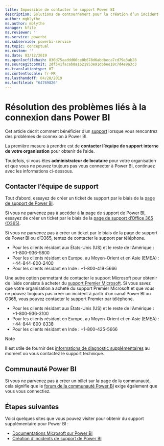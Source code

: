 ```yaml
---
title: Impossible de contacter le support Power BI
description: Solutions de contournement pour la création d’un incident Power BI si un utilisateur ne peut pas se connecter
author: mgblythe
ms.author: mblythe
manager: kfile
ms.reviewer: ''
ms.service: powerbi
ms.subservice: powerbi-service
ms.topic: conceptual
ms.custom: ''
ms.date: 03/12/2019
ms.openlocfilehash: 830d75aaddd60ce0b678d6abdbeca7cd79a3ab28
ms.sourcegitcommit: 2df541facab8a1621953e91dbbee18c7d4e9a3c3
ms.translationtype: HT
ms.contentlocale: fr-FR
ms.lasthandoff: 04/28/2019
ms.locfileid: "64769826"
---
```

# <a name="troubleshooting-sign-in-issues-for-power-bi"></a>Résolution des problèmes liés à la connexion dans Power BI

Cet article décrit comment bénéficier d’un [support](https://powerbi.microsoft.com/support/) lorsque vous rencontrez des problèmes de connexion à Power BI.

La première mesure à prendre est de **contacter l’équipe de support interne de votre organisation** pour obtenir de l’aide.

Toutefois, si vous êtes **administrateur de locataire** pour votre organisation et que vous ne pouvez toujours pas vous connecter à Power BI, continuez avec les informations ci-dessous.

## <a name="engage-the-support-team"></a>Contacter l’équipe de support

Tout d’abord, essayez de créer un ticket de support par le biais de la [page de support de Power BI](https://powerbi.microsoft.com/en-us/support/).

Si vous ne parvenez pas à accéder à la page de support de Power BI, essayez de créer un ticket par le biais de la [page de support d’Office 365 (O365)](https://support.office.com/home/contact).

Si vous ne parvenez pas à créer un ticket par le biais de la page de support de Power BI ou d’O365, tentez de contacter le support par téléphone.

* Pour les clients résidant aux États-Unis (US) et le reste de l’Amérique : +1-800-936-5800
* Pour les clients résidant en Europe, au Moyen-Orient et en Asie (EMEA) : +44-844-800-2400
* Pour les clients résidant en Inde : +1-800-419-5666

Une autre option permettant de contacter le support Microsoft pour obtenir de l’aide consiste à acheter du [support Premier Microsoft](https://support.microsoft.com/premier). Si vous savez que votre organisation a acheté du support Premier Microsoft et que vous ne pouvez toujours pas créer un incident à partir d’un canal Power BI ou O365, vous pouvez contacter le support Premier par téléphone.

* Pour les clients résidant aux États-Unis (US) et le reste de l’Amérique : +1-800-936-3100
* Pour les clients résidant en Europe, au Moyen-Orient et en Asie (EMEA) : +44-844-800-8338
* Pour les clients résidant en Inde : +1-800-425-5666

> [!Note]
> Il est utile de fournir des [informations de diagnostic supplémentaires](service-admin-capturing-additional-diagnostic-information-for-power-bi.md) au moment où vous contactez le support technique.

## <a name="power-bi-community"></a>Communauté Power BI

Si vous ne parvenez pas à créer un billet sur la page de la communauté, cela signifie que le [forum de la communauté Power BI](https://community.powerbi.com/) exige également que vous vous connectiez.

## <a name="next-steps"></a>Étapes suivantes

Voici quelques sites que vous pouvez visiter pour obtenir du support supplémentaire pour Power BI :

* [Documentations Microsoft sur Power BI](https://docs.microsoft.com/power-bi/)
* [Création d’incidents de support de Power BI](https://blogs.msdn.microsoft.com/charles_sterling/2017/12/01/creating-power-bi-support-cases/)
